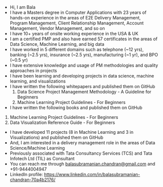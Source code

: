 -	Hi, I am Bala
-	I have a Masters degree in Computer Applications with 23 years of hands-on experience in the areas of E2E Delivery Management, Program Management, Client Relationship Management, Account Management, Vendor Management, and so on
-	I have 10+ years of onsite working experience in the USA & UK
-	I am a certified PMP and also have earned 57 certificates in the areas of Data Science, Machine Learning, and big data
-	I have worked in 5 different domains such as telephone (~12 yrs), banking (~2.5 yrs), insurance (~2.5 yrs), manufacturing (~1 yr), and BPO (~0.5 yr)
-	I have extensive knowledge and usage of PM methodologies and quality approaches in projects
-	I have been learning and developing projects in data science, machine learning, and visualizations
- I have written the following whitepapers and published them on GitHub 
  1.	Data Science Project Management Methodology - A Guideline for Beginners
  2.	Machine Learning Project Guidelines - For Beginners 
-	I have written the following books and published them on GitHub
  1.	Machine Learning Project Guidelines - For Beginners 
  2.	Data Visualization Reference Guide - For Beginners
- I have developed 11 projects (8 in Machine Learning and 3 in Visualizations) and published them on GitHub
-	And, I am interested in a delivery management role in the areas of Data Science/Machine Learning 
-	Previously associated with Tata Consultancy Services (TCS) and Tata Infotech Ltd (TIL) as Consultant
-	You can reach me through balasubramanian.chandran@gmail.com and +91-9444004947
- LinkedIn profile: https://www.linkedin.com/in/balasubramanian-chandran-70a4b2176/ 
